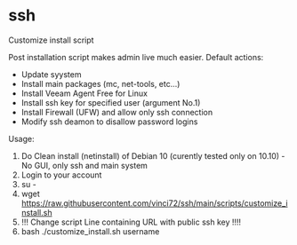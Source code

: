 # ssh
Customize install script

Post installation script makes admin live much easier.
Default actions:
- Update syystem
- Install main packages (mc, net-tools, etc...)
- Install Veeam Agent Free for Linux
- Install ssh key for specified user (argument No.1)
- Install Firewall (UFW) and allow only ssh connection
- Modify ssh deamon to disallow password logins

Usage:
1. Do Clean install (netinstall) of Debian 10 (curently tested only on 10.10) - No GUI, only ssh and main system
2. Login to your account
3. su -
4. wget https://raw.githubusercontent.com/vinci72/ssh/main/scripts/customize_install.sh
5. !!! Change script Line containing URL with public ssh key !!!!
6. bash ./customize_install.sh username
